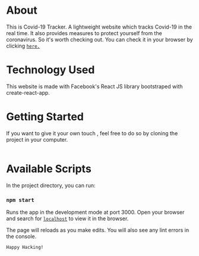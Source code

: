 # About

This is Covid-19 Tracker. A lightweight website which tracks Covid-19 in the real time. It also provides measures to protect yourself from the coronavirus. So it's worth checking out. You can check it in your browser by clicking [`here.`](https://himanshu12345yadav.github.io/Coronavirus-Tracker/)

# Technology Used

This website is made with Facebook's React JS library bootstraped with create-react-app.

# Getting Started

If you want to give it your own touch , feel free to do so by cloning the project in your computer.

```bash

```

# Available Scripts

In the project directory, you can run:

### `npm start`

Runs the app in the development mode at port 3000. Open your browser and search for [`localhost`](http://localhost:3000) to view it in the browser.

The page will reloads as you make edits. You will also see any lint errors in the console.

`Happy Hacking!`
